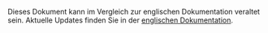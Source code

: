 Dieses Dokument kann im Vergleich zur englischen Dokumentation veraltet sein. Aktuelle Updates finden Sie in der <a href="/en/">englischen Dokumentation</a>.
